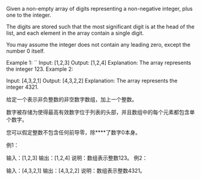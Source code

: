 Given a non-empty array of digits representing a non-negative integer, plus one to the integer.

The digits are stored such that the most significant digit is at the head of the list, and each element in the array contain a single digit.

You may assume the integer does not contain any leading zero, except the number 0 itself.

Example 1:
``
Input: [1,2,3]
Output: [1,2,4]
Explanation: The array represents the integer 123.
Example 2:

Input: [4,3,2,1]
Output: [4,3,2,2]
Explanation: The array represents the integer 4321.


给定一个表示非负整数的非空数字数组，加上一个整数。

数字被存储为使得最高有效数字位于列表的头部，并且数组中的每个元素都包含单个数字。

您可以假定整数不包含任何前导零，除****了数字0本身。

例1：

输入：[1,2,3]
输出：[1,2,4]
说明：数组表示整数123。
例2：

输入：[4,3,2,1]
输出：[4,3,2,2]
说明：数组表示整数4321。